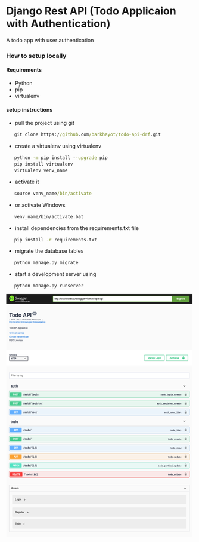# Django Rest API (Todo Applicaion with Authentication)
A todo app with user authentication



### How to setup locally
#### Requirements

- Python
- pip
- virtualenv


#### setup instructions

- pull the project using git
```cmd
   git clone https://github.com/barkhayot/todo-api-drf.git
   ```
- create   a virtualenv using virtualenv
```cmd
   python -m pip install --upgrade pip
   pip install virtualenv
   virtualenv venv_name
   ```
- activate it 
```cmd
   source venv_name/bin/activate
   ```
- or activate Windows
```cmd
   venv_name/bin/activate.bat
   ```
- install dependencies from the requirements.txt file
```cmd
   pip install -r requirements.txt
   ```

- migrate the database tables
```cmd
   python manage.py migrate
   ```
- start a development server using 
```cmd
   python manage.py runserver
   ```
   
  <img src="https://github.com/barkhayot/todo-api-drf/blob/main/screencapture-localhost-8000-swagger-2022-03-13-15_26_57.jpg" width ="500" height="650"/>
